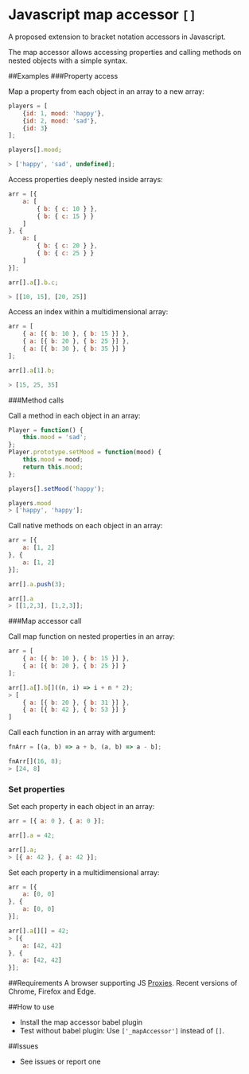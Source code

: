 # Javascript map accessor `[]`
A proposed extension to bracket notation accessors in Javascript.

The map accessor allows accessing properties and calling methods on nested objects with a simple syntax. 

##Examples
###Property access

Map a property from each object in an array to a new array:
```js
players = [
    {id: 1, mood: 'happy'},
    {id: 2, mood: 'sad'},
    {id: 3}
];
```
```js
players[].mood;

> ['happy', 'sad', undefined];
```


Access properties deeply nested inside arrays:
```js
arr = [{
    a: [
        { b: { c: 10 } },
        { b: { c: 15 } }
    ]
}, {
    a: [
        { b: { c: 20 } },
        { b: { c: 25 } }
    ]
}];
```
```js
arr[].a[].b.c;

> [[10, 15], [20, 25]]
```


Access an index within a multidimensional array:
```js
arr = [
    { a: [{ b: 10 }, { b: 15 }] },
    { a: [{ b: 20 }, { b: 25 }] },
    { a: [{ b: 30 }, { b: 35 }] }
];
```
```js
arr[].a[1].b; 

> [15, 25, 35]
```


###Method calls

Call a method in each object in an array:
```js
Player = function() {
    this.mood = 'sad';
};
Player.prototype.setMood = function(mood) {
    this.mood = mood;
    return this.mood;
};
```
```js
players[].setMood('happy');

players.mood 
> ['happy', 'happy'];

```


Call native methods on each object in an array:
```js
arr = [{
    a: [1, 2]
}, {
    a: [1, 2]
}];

```
```js
arr[].a.push(3);

arr[].a 
> [[1,2,3], [1,2,3]];
```


###Map accessor call

Call map function on nested properties in an array:
```js
arr = [
    { a: [{ b: 10 }, { b: 15 }] },
    { a: [{ b: 20 }, { b: 25 }] }
];
```
```js
arr[].a[].b[]((n, i) => i + n * 2);
> [
    { a: [{ b: 20 }, { b: 31 }] },
    { a: [{ b: 42 }, { b: 53 }] }
]
```


Call each function in an array with argument:
```js
fnArr = [(a, b) => a + b, (a, b) => a - b];
```
```js
fnArr[](16, 8); 
> [24, 8]

```


### Set properties

Set each property in each object in an array:
```js
arr = [{ a: 0 }, { a: 0 }];
```
```js
arr[].a = 42;

arr[].a; 
> [{ a: 42 }, { a: 42 }];
```


Set each property in a multidimensional array:
```js
arr = [{
    a: [0, 0]
}, {
    a: [0, 0]
}];

```
```js
arr[].a[][] = 42;
> [{
    a: [42, 42]
}, {
    a: [42, 42]
}];
```

##Requirements
A browser supporting JS [Proxies](https://developer.mozilla.org/en/docs/Web/JavaScript/Reference/Global_Objects/Proxy).
Recent versions of Chrome, Firefox and Edge.

##How to use
- Install the map accessor babel plugin
- Test without babel plugin: Use `['_mapAccessor']` instead of `[]`.

##Issues
- See issues or report one
